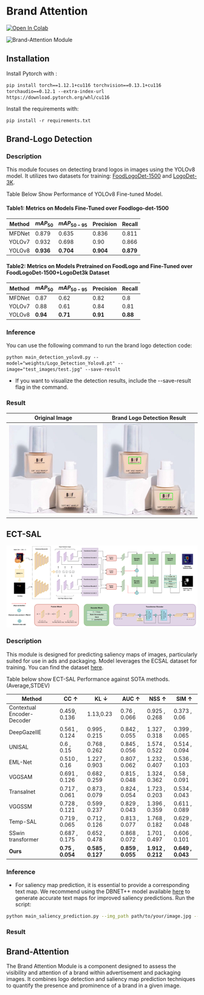 # Brand Attention
<a href="link later"><img src="https://colab.research.google.com/assets/colab-badge.svg" alt="Open In Colab"></a>

![Brand-Attention Module](documentation/Bran_Attention.png)
## Installation

Install Pytorch with :
````
pip install torch==1.12.1+cu116 torchvision==0.13.1+cu116 torchaudio==0.12.1 --extra-index-url https://download.pytorch.org/whl/cu116
````
Install the requirements with:
```shell
pip install -r requirements.txt
```

## Brand-Logo Detection

### Description

This module focuses on detecting brand logos in images using the YOLOv8 model. It utilizes two datasets for training: [FoodLogoDet-1500](https://github.com/hq03/FoodLogoDet-1500-Dataset) and [LogoDet-3K](https://github.com/Wangjing1551/LogoDet-3K-Dataset).

Table Below Show Performance of YOLOv8 Fine-tuned Model.

#### Table1: Metrics on Models Fine-Tuned over Foodlogo-det-1500

| Method    | $mAP_{50}$ | $mAP_{50-95}$ | Precision | Recall |
|-----------|------------|---------------|-----------|--------|
| MFDNet    | 0.879      | 0.635         | 0.836     | 0.811  |
| YOLOv7    | 0.932      | 0.698         | 0.90      | 0.866  |
| YOLOv8    | **0.936**  | **0.704**     | **0.904** | **0.879** |

#### Table2: Metrics on Models Pretrained on FoodLogo and Fine-Tuned over FoodLogoDet-1500+LogoDet3k Dataset

| Method    | $mAP_{50}$ | $mAP_{50-95}$ | Precision | Recall |
|-----------|------------|---------------|-----------|--------|
| MFDNet    | 0.87       | 0.62          | 0.82      | 0.8    |
| YOLOv7    | 0.88       | 0.61          | 0.84      | 0.81   |
| YOLOv8    | **0.94**   | **0.71**      | **0.91**  | **0.88** |
### Inference

You can use the following command to run the brand logo detection code:

```shell
python main_detection_yolov8.py --model="weights/Logo_Detection_Yolov8.pt" --image="test_images/test.jpg" --save-result
```
* If you want to visualize the detection results, include the --save-result flag in the command.

### Result

|             Original Image                | Brand Logo Detection Result                          |
| ------------------------------------------------------ |-----------------------------------------|
|  ![Original Image](test_images/test.jpg) |![Brand Logo Detection](results/test_detected_logo.png)|


## ECT-SAL
![ECT-SAL](documentation/ECT_SAL_Schematic.png)
### Description
This module is designed for predicting saliency maps of images, particularly suited for use in ads and packaging. Model leverages the ECSAL dataset for training. You can find the dataset [here](https://github.com/leafy-lee/E-commercial-dataset).

Table below show ECT-SAL Performance against SOTA methods. (Average,STDEV)

| Method               | CC &uarr;          | KL &darr;        | AUC &uarr;          | NSS &uarr;          | SIM &uarr;          |
|----------------------|--------------------|------------------|---------------------|---------------------|---------------------|
| Contextual Encoder-Decoder | 0.459, 0.136       | 1.13,0.23        | 0.76 , 0.066       | 0.925 , 0.268      | 0.373 , 0.06       |
| DeepGazeIIE           | 0.561 , 0.124    | 0.995 , 0.215    | 0.842 , 0.055         | 1.327 , 0.318         | 0.399 , 0.065         |
| UNISAL               | 0.6 , 0.15       | 0.768 , 0.262    | 0.845 , 0.056         | 1.574 , 0.522         | 0.514 , 0.094         |
| EML-Net              | 0.510 , 0.16     | 1.227 , 0.903    | 0.807 , 0.062        | 1.232 , 0.407        | 0.536 , 0.103        |
| VGGSAM               | 0.691 , 0.126    | 0.682 , 0.259    | 0.815 , 0.048         | 1.324 , 0.362         | 0.58 , 0.091         |
| Transalnet           | 0.717 , 0.061    | 0.873 , 0.079    | 0.824 , 0.054         | 1.723 , 0.203         | 0.534 , 0.043         |
| VGGSSM               | 0.728 , 0.121    | 0.599 , 0.237    | 0.829 , 0.043         | 1.396 , 0.359         | 0.611 , 0.089         |
| Temp-SAL             | 0.719 , 0.065    | 0.712 , 0.126    | 0.813 , 0.077         | 1.768 , 0.182         | 0.629 , 0.048         |
| SSwin transformer    | 0.687 , 0.175    | 0.652 , 0.478    | 0.868 , 0.072         | 1.701 , 0.497         | 0.606 , 0.101         |
| **Ours**             | **0.75 , 0.054** | **0.585 , 0.127** | **0.859 , 0.055**     | **1.912 , 0.212**     | **0.649 , 0.043**     |


### Inference
* For saliency map prediction, it is essential to provide a corresponding text map. We recommend using the DBNET++ model available [here](https://github.com/WenmuZhou/DBNet.pytorch) to generate accurate text maps for improved saliency predictions.
Run the script:
```bash
python main_saliency_prediction.py --img_path path/to/your/image.jpg --weight_path "weights/ECT_SAL.pth" --tmap path/to/test_text_map_image.jpg --output_path path/to/output/directory
```
### Result

## Brand-Attention
The Brand Attention Module is a component designed to assess the visibility and attention of a brand within advertisement and packaging images. It combines logo detection and saliency map prediction techniques to quantify the presence and prominence of a brand in a given image.
